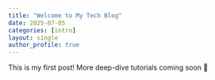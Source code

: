 ```yaml
---
title: "Welcome to My Tech Blog"
date: 2025-07-05
categories: [intro]
layout: single
author_profile: true
---
```


This is my first post! More deep-dive tutorials coming soon 🚀
